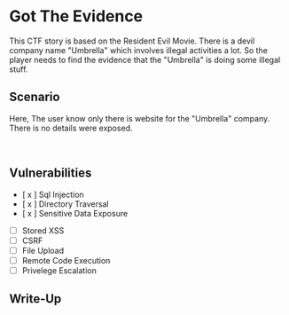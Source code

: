 # Got The Evidence

This CTF story is based on the Resident Evil Movie.
There is a devil company name "Umbrella" which involves illegal activities a lot. So the player needs to find the evidence that the "Umbrella" is doing some illegal stuff. 
<br>

## Scenario 

Here, The user know only there is website for the "Umbrella" company.
There is no details were exposed.

<br>


## Vulnerabilities

- [ x ] Sql Injection
- [ x ] Directory Traversal
- [ x ] Sensitive Data Exposure
- [  ] Stored XSS
- [  ] CSRF
- [  ] File Upload
- [  ] Remote Code Execution
- [  ] Privelege Escalation

## Write-Up

